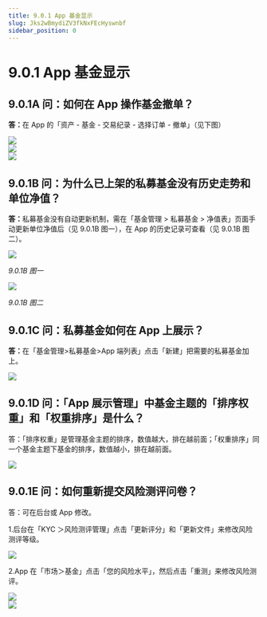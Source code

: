 ```yaml
---
title: 9.0.1 App 基金显示
slug: Jks2wBmydiZV3fkNxFEcHyswnbf
sidebar_position: 0
---
```



# 9.0.1 App 基金显示

## 9.0.1A 问：如何在 App 操作基金撤单？

<b>答：</b>在 App 的「资产 - 基金 - 交易纪录 - 选择订单 - 撤单」（见下图）

<div class="flex gap-3 columns-3" column-size="3">
<div class="w-[34%]" width-ratio="34">
<img src="/assets/WB9RbfX96o3TNExucCUcRtqznrc.png" src-width="526" src-height="1114" align="center"/>

</div>
<div class="w-[33%]" width-ratio="33">
<img src="/assets/XIPJbZppCoCJBoxBfHzcc7pAncc.png" src-width="619" src-height="1350"/>
</div>
<div class="w-[32%]" width-ratio="32">
<img src="/assets/VVgHbvARlowUUsxuyNzcJWWTn5b.png" src-width="639" src-height="1405"/>
</div>
</div>

## 9.0.1B 问：为什么已上架的私募基金没有历史走势和单位净值？

<b>答：</b>私募基金没有自动更新机制，需在「基金管理 &gt; 私募基金 &gt; 净值表」页面手动更新单位净值后（见 9.0.1B 图一），在 App 的历史记录可查看（见 9.0.1B 图二）。

<img src="/assets/BamNb27jyofWiNxKB3xcLJSPnwc.png" src-width="2512" src-height="734" align="center"/>

<em>9.0.1B 图一</em>

<img src="/assets/V3GbbrtwqoHVMix8p99c8WodntE.png" src-width="756" src-height="1469" align="center"/>

<em>9.0.1B 图二</em>

## 9.0.1C 问：私募基金如何在 App 上展示？

<b>答：</b>在「基金管理&gt;私募基金&gt;App 端列表」点击「新建」把需要的私募基金加上。

<img src="/assets/Rp9dbfYFnoCohhxP0B9cobFDn5d.png" src-width="2682" src-height="724" align="center"/>

## 9.0.1D 问：「App 展示管理」中基金主题的「排序权重」和「权重排序」是什么？

答：「排序权重」是管理基金主题的排序，数值越大，排在越前面；「权重排序」同一个基金主题下基金的排序，数值越小，排在越前面。

<img src="/assets/PiDab4K3WodqLFxBLejc3flInth.png" src-width="2718" src-height="1496" align="center"/>

## 9.0.1E 问：如何重新提交风险测评问卷？

答：可在后台或 App 修改。

1.后台在「KYC ＞风险测评管理」点击「更新评分」和「更新文件」来修改风险测评等级。

<img src="/assets/Wk7PbLfzFoQJE8x53JwcUWdHnaf.png" src-width="2692" src-height="1118" align="center"/>

2.App 在「市场＞基金」点击「您的风险水平」，然后点击「重测」来修改风险测评。

<div class="flex gap-3 columns-2" column-size="2">
<div class="w-[48%]" width-ratio="48">
<img src="/assets/G6k4bgKrAomqeqx3xRGciHvAnDd.png" src-width="752" src-height="1530" align="center"/>
</div>
<div class="w-[51%]" width-ratio="51">
<img src="/assets/Uq2Abu29vovVLOxnYIRcZ84jnmd.png" src-width="784" src-height="1500" align="center"/>
</div>
</div>

